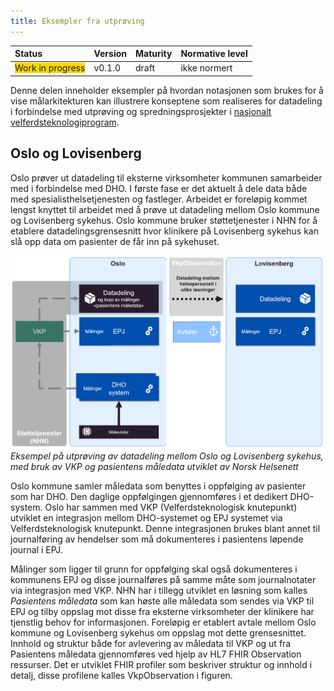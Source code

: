 ```yaml
---
title: Eksempler fra utprøving
---
```


| Status           | Version | Maturity | Normative level |
| :--------------- | :------ | :------- | :-------------- |
| <span style="background-color:gold">Work in progress</span> | v0.1.0 | draft | ikke normert |

Denne delen inneholder eksempler på hvordan notasjonen som brukes for å vise målarkitekturen kan illustrere konseptene som realiseres for datadeling i forbindelse med utprøving og spredningsprosjekter i [nasjonalt velferdsteknologiprogram](https://www.helsedirektoratet.no/tema/velferdsteknologi/velferdsteknologi).

## Oslo og Lovisenberg

Oslo prøver ut datadeling til eksterne virksomheter kommunen samarbeider med i forbindelse med DHO. I første fase er det aktuelt å dele data både med spesialisthelsetjenesten og fastleger. Arbeidet er foreløpig kommet lengst knyttet til arbeidet med å prøve ut datadeling mellom Oslo kommune og Lovisenberg sykehus. Oslo kommune bruker støttetjenester i NHN for å etablere datadelingsgrensesnitt hvor klinikere på Lovisenberg sykehus kan slå opp data om pasienter de får inn på sykehuset.  

[![Datadeling utprøving i Oslo](../img/eksempel-oslo.png)](../img/eksempel-oslo.png)
*Eksempel på utprøving av datadeling mellom Oslo og Lovisenberg sykehus, med bruk av VKP og pasientens måledata utviklet av Norsk Helsenett*

Oslo kommune samler måledata som benyttes i oppfølging av pasienter som har DHO. Den daglige oppfølgingen gjennomføres i et dedikert DHO-system. Oslo har sammen med VKP (Velferdsteknologisk knutepunkt) utviklet en integrasjon mellom DHO-systemet og EPJ systemet via Velferdsteknologisk knutepunkt. Denne integrasjonen brukes blant annet til journalføring av hendelser som må dokumenteres i pasientens løpende journal i EPJ.  

Målinger som ligger til grunn for oppfølging skal også dokumenteres i kommunens EPJ og disse journalføres på samme måte som journalnotater via integrasjon med VKP. NHN har i tillegg utviklet en løsning som kalles *Pasientens måledata* som kan høste alle måledata som sendes via VKP til EPJ og tilby oppslag mot disse fra eksterne virksomheter der klinikere har tjenstlig behov for informasjonen. Foreløpig er etablert avtale mellom Oslo kommune og Lovisenberg sykehus om oppslag mot dette grensesnittet. Innhold og struktur både for avlevering av måledata til VKP og ut fra Pasientens måledata gjennomføres ved hjelp av HL7 FHIR Observation ressurser. Det er utviklet FHIR profiler som beskriver struktur og innhold i detalj, disse profilene kalles VkpObservation i figuren.  
